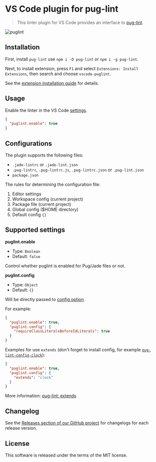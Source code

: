 # VS Code plugin for pug-lint

> This linter plugin for VS Code provides an interface to [pug-lint](https://github.com/pugjs/pug-lint).

![puglint](https://cloud.githubusercontent.com/assets/7034281/14941231/f0b87bd8-0f9c-11e6-844e-565de4f560f4.png)

## Installation

First, install `pug-lint` use `npm i -D pug-lint` or `npm i -g pug-lint`.

Next, to install extension, press `F1` and select `Extensions: Install Extensions`, then search and choose `vscode-puglint`.

See the [extension installation guide](https://code.visualstudio.com/docs/editor/extension-gallery) for details.

## Usage

Enable the linter in the VS Code [settings](https://code.visualstudio.com/docs/customization/userandworkspace).

```json
{
  "puglint.enable": true
}
```

## Configurations

The plugin supports the following files:

  * `.jade-lintrc` or `.jade-lint.json`
  * `.pug-lintrc`, `.pug-lintrc.js`, `.pug-lintrc.json` or `.pug-lint.json`
  * `package.json`

The rules for determining the configuration file:

  1. Editor settings
  2. Workspace config (current project)
  3. Package file (current project)
  4. Global config ($HOME directory)
  5. Default config `{}`

## Supported settings

**puglint.enable**

  * Type: `Boolean`
  * Default: `false`

Control whether puglint is enabled for Pug/Jade files or not.

**puglint.config**

  * Type: `Object`
  * Default: `{}`

Will be directly passed to [config option](https://github.com/pugjs/pug-lint/blob/master/docs/rules.md).

For example:

```json
{
  "puglint.enable": true,
  "puglint.config": {
    "requireClassLiteralsBeforeIdLiterals": true
  }
}
```

Examples for use `extends` (don't forget to install config, for example [`pug-lint-config-clock`](https://github.com/clocklimited/pug-lint-config-clock)):

```json
{
  "puglint.enable": true,
  "puglint.config": {
    "extends": "clock"
  }
}
```

More information: [pug-lint: extends](https://github.com/pugjs/pug-lint#extends)

## Changelog

See the [Releases section of our GitHub project](https://github.com/mrmlnc/vscode-puglint/releases) for changelogs for each release version.

## License

This software is released under the terms of the MIT license.
